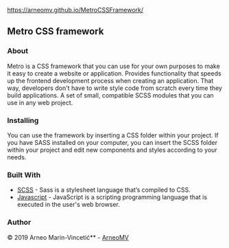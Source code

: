 https://arneomv.github.io/MetroCSSFramework/

## Metro CSS framework

### About
Metro is a CSS framework that you can use for your own purposes to make it easy to create a website or application. Provides functionality that speeds up the frontend development process when creating an application. That way, developers don't have to write style code from scratch every time they build applications. A set of small, compatible SCSS modules that you can use in any web project.

### Installing
You can use the framework by inserting a CSS folder within your project. If you have SASS installed on your computer, you can insert the SCSS folder within your project and edit new components and styles according to your needs.

### Built With

* [SCSS](https://sass-lang.com/) - Sass is a stylesheet language that’s compiled to CSS.
* [Javascript](https://devdocs.io/javascript/) - JavaScript is a scripting programming language that is executed in the user's web browser.

### Author

© 2019 Arneo Marin-Vincetić** - [ArneoMV](https://github.com/ArneoMV)


